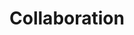 ---
title: Collaboration
navtitle: Collaboration
permalink: /collaboration/index.html
tags:
  - nav
---